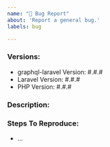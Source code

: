 ```yaml
---
name: "🐛 Bug Report"
about: 'Report a general bug.'
labels: bug

---
```


### Versions:
- graphql-laravel Version: #.#.#
- Laravel Version: #.#.# <!-- Lumen is NOT supported! -->
- PHP Version: #.#.#

### Description:

<!--
Please describe in detail the nature of the bug, code samples, etc.

The more, the better.
-->

### Steps To Reproduce:

- …
